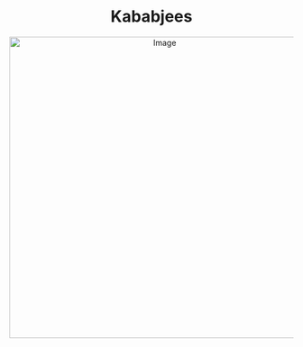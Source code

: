 <h1 align="center">Kababjees</h1>
<p align="center">
  <img src="https://cloud.symits.com/~symbioshostcpane/beta/kababjees-3/images/logo3.png" alt="Image" style="width: 535px; display: block; margin: 0 auto;" />
</p>
